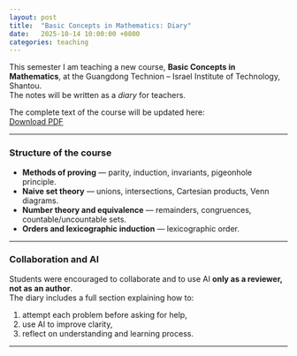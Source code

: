 ```yaml
---
layout: post
title:  "Basic Concepts in Mathematics: Diary"
date:   2025-10-14 10:00:00 +0800
categories: teaching
---
```


This semester I am teaching a new course, **Basic Concepts in Mathematics**, 
at the Guangdong Technion – Israel Institute of Technology, Shantou.  
The notes will be written as a *diary* for teachers.

The complete text of the course will be updated here:  
[Download PDF](https://kilin-math.github.io/assets/teaching/diary.pdf)

---

### Structure of the course

* **Methods of proving** — parity, induction, invariants, pigeonhole principle.  
* **Naive set theory** — unions, intersections, Cartesian products, Venn diagrams.  
* **Number theory and equivalence** — remainders, congruences, countable/uncountable sets.  
* **Orders and lexicographic induction** — lexicographic order.  


---

### Collaboration and AI

Students were encouraged to collaborate and to use AI **only as a reviewer, not as an author**.  
The diary includes a full section explaining how to:
1. attempt each problem before asking for help,  
2. use AI to improve clarity,  
3. reflect on understanding and learning process.

---
